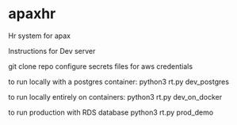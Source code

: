 # apaxhr
Hr system for apax

Instructions for Dev server

git clone repo
configure secrets files for aws credentials

to run locally with a postgres container:
python3 rt.py dev_postgres

to run locally entirely on containers:
python3 rt.py dev_on_docker

to run production with RDS database
python3 rt.py prod_demo
